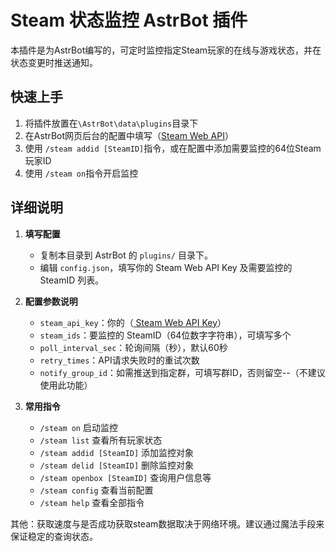 # Steam 状态监控 AstrBot 插件

本插件是为AstrBot编写的，可定时监控指定Steam玩家的在线与游戏状态，并在状态变更时推送通知。


## 快速上手
1. 将插件放置在`\AstrBot\data\plugins`目录下
2. 在AstrBot网页后台的配置中填写（[Steam Web API](https://steamcommunity.com/dev/apikey)）
3. 使用 `/steam addid [SteamID]`指令，或在配置中添加需要监控的64位Steam玩家ID
4. 使用 `/steam on`指令开启监控 


## 详细说明
1. **填写配置**
   - 复制本目录到 AstrBot 的 `plugins/` 目录下。
   - 编辑 `config.json`，填写你的 Steam Web API Key 及需要监控的 SteamID 列表。

2. **配置参数说明**
   - `steam_api_key`：你的（[ Steam Web API Key](https://steamcommunity.com/dev/apikey)）
   - `steam_ids`：要监控的 SteamID（64位数字字符串），可填写多个
   - `poll_interval_sec`：轮询间隔（秒），默认60秒
   - `retry_times`：API请求失败时的重试次数
   - `notify_group_id`：如需推送到指定群，可填写群ID，否则留空--（不建议使用此功能）

3. **常用指令**
   - `/steam on` 启动监控
   - `/steam list` 查看所有玩家状态
   - `/steam addid [SteamID]` 添加监控对象
   - `/steam delid [SteamID]` 删除监控对象
   - `/steam openbox [SteamID]` 查询用户信息等
   - `/steam config` 查看当前配置
   - `/steam help` 查看全部指令

其他：获取速度与是否成功获取steam数据取决于网络环境。建议通过魔法手段来保证稳定的查询状态。
>
